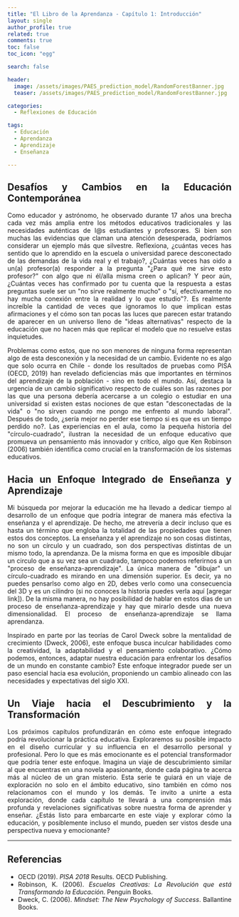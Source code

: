 ```yaml
---
title: "El Libro de la Aprendanza - Capítulo 1: Introducción"
layout: single
author_profile: true
related: true
comments: true
toc: false
toc_icon: "egg"

search: false

header:
  image: /assets/images/PAES_prediction_model/RandomForestBanner.jpg
  teaser: /assets/images/PAES_prediction_model/RandomForestBanner.jpg

categories:
  - Reflexiones de Educación

tags:
  - Educación
  - Aprendanza
  - Aprendizaje
  - Enseñanza

---
```

<div align="justify" markdown="1">

## Desafíos y Cambios en la Educación Contemporánea

Como educador y astrónomo, he observado durante 17 años una brecha cada vez más amplia entre los métodos educativos tradicionales y las necesidades auténticas de l@s estudiantes y profesoræs. Si bien son muchas las evidencias que claman una atención desesperada, podríamos considerar un ejemplo más que silvestre. Reflexiona, ¿cuántas veces has sentido que lo aprendido en la escuela o universidad parece desconectado de las demandas de la vida real y el trabajo?, ¿Cuántas veces has oido a un(a) profesor(a) responder a la pregunta "¿Para qué me sirve esto profesor?" con algo que ni él/alla misma creen o aplican? Y peor aún, ¿Cuántas veces has confirmado por tu cuenta que la respuesta a estas preguntas suele ser un "no sirve realmente mucho" o "sí, efectivamente no hay mucha conexión entre la realidad y lo que estudio"?. Es realmente increíble la cantidad de veces que ignoramos lo que implican estas afirmaciones y el cómo son tan pocas las luces que parecen estar tratando de aparecer en un universo lleno de "ideas alternativas" respecto de la educación que no hacen más que replicar el modelo que no resuelve estas inquietudes. 

Problemas como estos, que no son menores de ninguna forma representan algo de esta desconexión y la necesidad de un cambio. Evidente no es algo que solo ocurra en Chile - donde los resultados de pruebas como PISA (OECD, 2019) han revelado deficiencias más que importantes en términos del aprendizaje de la población - sino en todo el mundo. Así, destaca la urgencia de un cambio significativo respecto de cuáles son las razones por las que una persona debería acercarse a un colegio o estudiar en una universidad si existen estas nociones de que estan "desconectadas de la vida" o "no sirven cuando me pongo me enfrento al mundo laboral". Después de todo, ¿sería mejor no perder ese tiempo si es que es un tiempo perdido no?. Las experiencias en el aula, como la pequeña historia del "círculo-cuadrado", ilustran la necesidad de un enfoque educativo que promueva un pensamiento más innovador y crítico, algo que Ken Robinson (2006) también identifica como crucial en la transformación de los sistemas educativos.

##  Hacia un Enfoque Integrado de Enseñanza y Aprendizaje

Mi búsqueda por mejorar la educación me ha llevado a dedicar tiempo al desarrollo de un enfoque que podría integrar de manera más efectiva la enseñanza y el aprendizaje. De hecho, me atrevería a decir incluso que es hasta un término que engloba la totalidad de las propiedades que tienen estos dos conceptos. La enseñanza y el aprendizaje no son cosas distintas, no son un círculo y un cuadrado, son dos perspectivas distintas de un mismo todo, la aprendanza. De la misma forma en que es imposible dibujar un circulo que a su vez sea un cuadrado, tampoco podemos referirnos a un "proceso de enseñanza-aprendizaje". La única manera de "dibujar" un círculo-cuadrado es mirando en una dimensión superior. Es decir, ya no puedes pensarlso como algo en 2D, debes verlo como una consecuencia del 3D y es un cilindro (si no conoces la historia puedes verla aquí [agregar link]). De la misma manera, no hay posibilidad de hablar en estos días de un proceso de enseñanza-aprendizaje y hay que mirarlo desde una nueva dimensionalidad. El proceso de enseñanza-aprendizaje se llama aprendanza.

Inspirado en parte por las teorías de Carol Dweck sobre la mentalidad de crecimiento (Dweck, 2006), este enfoque busca inculcar habilidades como la creatividad, la adaptabilidad y el pensamiento colaborativo. ¿Cómo podemos, entonces, adaptar nuestra educación para enfrentar los desafíos de un mundo en constante cambio? Este enfoque integrador puede ser un paso esencial hacia esa evolución, proponiendo un cambio alineado con las necesidades y expectativas del siglo XXI.

## Un Viaje hacia el Descubrimiento y la Transformación

Los próximos capítulos profundizarán en cómo este enfoque integrado podría revolucionar la práctica educativa. Exploraremos su posible impacto en el diseño curricular y su influencia en el desarrollo personal y profesional. Pero lo que es más emocionante es el potencial transformador que podría tener este enfoque. Imagina un viaje de descubrimiento similar al que encuentras en una novela apasionante, donde cada página te acerca más al núcleo de un gran misterio. Esta serie te guiará en un viaje de exploración no solo en el ámbito educativo, sino también en cómo nos relacionamos con el mundo y los demás. Te invito a unirte a esta exploración, donde cada capítulo te llevará a una comprensión más profunda y revelaciones significativas sobre nuestra forma de aprender y enseñar. ¿Estás listo para embarcarte en este viaje y explorar cómo la educación, y posiblemente incluso el mundo, pueden ser vistos desde una perspectiva nueva y emocionante?


---

## Referencias
- OECD (2019). *PISA 2018* Results. OECD Publishing.
- Robinson, K. (2006). *Escuelas Creativas: La Revolución que está Transformando la Educación*. Penguin Books.
- Dweck, C. (2006). *Mindset: The New Psychology of Success*. Ballantine Books.


</div>






